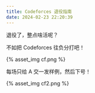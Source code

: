 ```yaml
---
title: Codeforces 退役指南
date: 2024-02-23 22:20:39
---
```


退役了，整点啥活呢？

<!-- more -->

不如把 Codeforces 往负分打吧！

{% asset_img cf.png %}

每场只给 A 交一发样例，然后下号！

{% asset_img cf2.png %}
